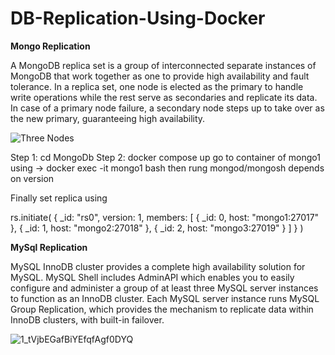 # DB-Replication-Using-Docker

**Mongo Replication**

A MongoDB replica set is a group of interconnected separate instances of MongoDB that work together as one to provide high availability and fault tolerance. In a replica set, one node is elected as the primary to handle write operations while the rest serve as secondaries and replicate its data. In case of a primary node failure, a secondary node steps up to take over as the new primary, guaranteeing high availability.

![Three Nodes](https://github.com/user-attachments/assets/02d8d5d9-2358-4c94-8ac8-719f307df64b)

Step 1: cd MongoDb
Step 2: docker compose up
go to container of mongo1 using -> docker exec -it mongo1 bash
then rung mongod/mongosh  depends on version

Finally set replica using 

 rs.initiate(
  {
    _id: "rs0",
    version: 1,
    members: [
      { _id: 0, host: "mongo1:27017" },
      { _id: 1, host: "mongo2:27018" },
      { _id: 2, host: "mongo3:27019" }
    ]
  }
)



**MySql Replication**

MySQL InnoDB cluster provides a complete high availability solution for MySQL. MySQL Shell includes AdminAPI which enables you to easily configure and administer a group of at least three MySQL server instances to function as an InnoDB cluster. Each MySQL server instance runs MySQL Group Replication, which provides the mechanism to replicate data within InnoDB clusters, with built-in failover.

![1_tVjbEGafBiYEfqfAgf0DYQ](https://github.com/user-attachments/assets/4aa93b30-6aa3-472b-9857-565f026a7f21)


